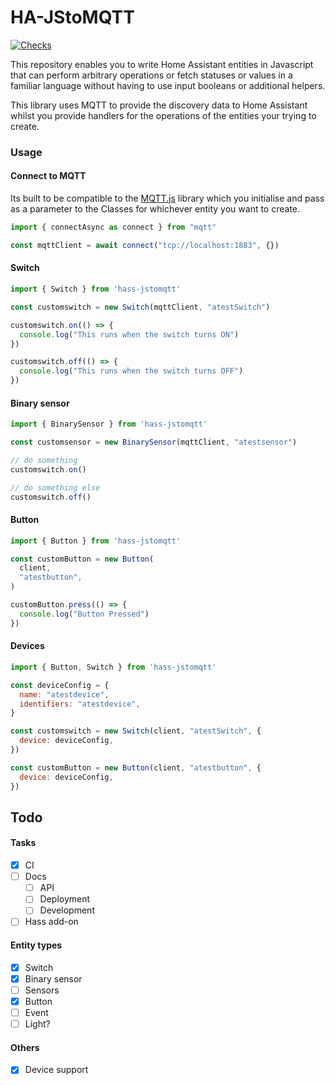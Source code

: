 # HA-JStoMQTT

[![Checks](https://github.com/Hobbit44/HA-JStoMQTT/actions/workflows/checks.yml/badge.svg)](https://github.com/Hobbit44/HA-JStoMQTT/actions/workflows/checks.yml)

This repository enables you to write Home Assistant entities in Javascript that can perform arbitrary operations or fetch statuses or values in a familiar language without having to use input booleans or additional helpers. 

This library uses MQTT to provide the discovery data to Home Assistant whilst you provide handlers for the operations of the entities your trying to create. 


### Usage

#### Connect to MQTT

Its built to be compatible to the [MQTT.js](https://github.com/mqttjs/MQTT.js) library which you initialise and pass as a parameter to the Classes for whichever entity you want to create.

```js
import { connectAsync as connect } from "mqtt"

const mqttClient = await connect("tcp://localhost:1883", {})
```

#### Switch 

```js
import { Switch } from 'hass-jstomqtt'

const customswitch = new Switch(mqttClient, "atestSwitch")

customswitch.on(() => {
  console.log("This runs when the switch turns ON")
})

customswitch.off(() => {
  console.log("This runs when the switch turns OFF")
})
```

#### Binary sensor

```js
import { BinarySensor } from 'hass-jstomqtt'

const customsensor = new BinarySensor(mqttClient, "atestsensor")

// do something
customswitch.on()

// do something else
customswitch.off()
```

#### Button

```js
import { Button } from 'hass-jstomqtt'

const customButton = new Button(
  client,
  "atestbutton",
)

customButton.press(() => {
  console.log("Button Pressed")
})
```

#### Devices

```js
import { Button, Switch } from 'hass-jstomqtt'

const deviceConfig = {
  name: "atestdevice",
  identifiers: "atestdevice",
}

const customswitch = new Switch(client, "atestSwitch", {
  device: deviceConfig,
})

const customButton = new Button(client, "atestbutton", {
  device: deviceConfig,
})
```


## Todo

#### Tasks

- [x] CI
- [ ] Docs
  - [ ] API
  - [ ] Deployment
  - [ ] Development
- [ ] Hass add-on

#### Entity types

- [x] Switch
- [x] Binary sensor
- [ ] Sensors
- [x] Button
- [ ] Event
- [ ] Light?

#### Others

- [x] Device support

